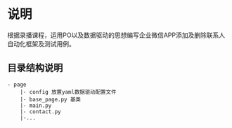 # 说明
根据录播课程，运用PO以及数据驱动的思想编写企业微信APP添加及删除联系人自动化框架及测试用例。

## 目录结构说明
```
- page 
    |- config 放置yaml数据驱动配置文件
    |- base_page.py 基类
    |- main.py 
    |- contact.py
    |-...
```
